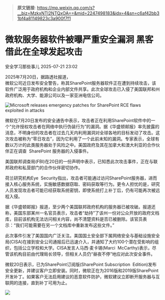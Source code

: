> **原文链接**: https://mp.weixin.qq.com/s?__biz=MzkxNTI2NTQxOA==&mid=2247498183&idx=4&sn=c6af42bb31bf4a81149823c3a900f7f1

#  微软服务器软件被曝严重安全漏洞 黑客借此在全球发起攻击  
 安全学习那些事儿   2025-07-21 23:02  
  
2025年7月20日，据路透社报道，  
微软公司近日发布安全警告，称其SharePoint服务器软件正在遭到持续攻击，该软件广泛用于政府机构和企业内部文件共享。此次全球攻击已入侵了美国联邦和州政府机构、大学、能源公司以及一家亚洲电信公司。  
  
![Microsoft releases emergency patches for SharePoint RCE flaws exploited in  attacks](https://mmbiz.qpic.cn/mmbiz_jpg/6f3GVNknoybFibc6wrcSYbEXUKFHvFoeTSbtlClzUicia2YZhEZLSmicXicNYIKtfCEHYWSlWAvyTqriaT5hjibPn8n8Q/640?wx_fmt=jpeg&from=appmsg "")  
  
微软在7月20日发布的安全通告中表示，攻击者正在利用SharePoint软件中的一个“允许授权攻击者在网络中执行伪装行为”的漏洞。据《华盛顿邮报》率先披露的消息，不明身份的攻击者在过去几天内利用漏洞对全球各地的目标发动了攻击。这次攻击被称为“零日攻击”，因为它利用了一个此前未知的漏洞。专家表示，全球有数以万计的此类服务器处于风险之中。美国政府及其在加拿大和澳大利亚的合作伙伴正在调查  SharePoint 服务器的入侵事件。  
  
美国联邦调查局(FBI)在20日的一份声明中表示，已知悉此次攻击事件，正在与联邦政府和私营部门的合作伙伴密切协作。  
  
荷兰研究机构Eye  Security指出，攻击者可能通过访问SharePoint服务器，进而接入核心服务系统，实施敏感数据窃取、密码获取等行为。更令人担忧的是，研究人员发现攻击者可能已经获取系统密钥，即使系统打上补丁后，仍有可能再次被远程入侵。  
  
据《华盛顿邮报》报道，至少两个美国联邦政府机构的服务器已被攻破。报道还称，美国东部某州一名官员表示，攻击者“劫持”了该州一份对公众开放的政府文档库，目前该机构无法访问相关内容，尚不清楚资料是否已被删除。该官员表示：“我们可能需要在另一个文档库中重新发布这些文件。”  
  
此次事件引发了美国国内广泛关注。美国国土安全部下属网络安全与基础设施安全局(CISA)在接到安全公司通报后已迅速介入，并通知了大约100个潜在受影响的组织，包括公立学校和大学。CISA发言人马西·麦卡锡(Marci  McCarthy)表示，尽管该机构目前由代理局长领导，但相关人员仍“昼夜不停”地应对此次安全事件。  
  
微软20日表示，已为SharePoint订阅版(SharePoint Subscription  Edition)发布安全更新，并建议客户立即安装。同时，微软正在为2016版和2019版SharePoint开发补丁。如果客户无法启用建议的恶意软件防护，微软建议立即断开服务器与互联网的连接，直到补丁可用为止。  
  
![](https://mmbiz.qpic.cn/mmbiz_jpg/6f3GVNknoyZ6rBYZlgD1gSJF9MfU3LiaKvXeY42OWHKLSToKI3PUoicJABOMsgzmqjtb4ickaZhxndXyGHkUhciaZg/640?wx_fmt=jpeg "")  
  
